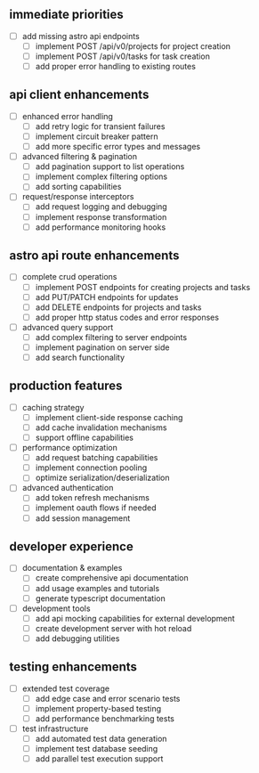 ## immediate priorities

- [ ] add missing astro api endpoints
  - [ ] implement POST /api/v0/projects for project creation
  - [ ] implement POST /api/v0/tasks for task creation
  - [ ] add proper error handling to existing routes

## api client enhancements

- [ ] enhanced error handling
  - [ ] add retry logic for transient failures
  - [ ] implement circuit breaker pattern
  - [ ] add more specific error types and messages

- [ ] advanced filtering & pagination
  - [ ] add pagination support to list operations
  - [ ] implement complex filtering options
  - [ ] add sorting capabilities

- [ ] request/response interceptors
  - [ ] add request logging and debugging
  - [ ] implement response transformation
  - [ ] add performance monitoring hooks

## astro api route enhancements

- [ ] complete crud operations
  - [ ] implement POST endpoints for creating projects and tasks
  - [ ] add PUT/PATCH endpoints for updates
  - [ ] add DELETE endpoints for projects and tasks
  - [ ] add proper http status codes and error responses

- [ ] advanced query support
  - [ ] add complex filtering to server endpoints
  - [ ] implement pagination on server side
  - [ ] add search functionality

## production features

- [ ] caching strategy
  - [ ] implement client-side response caching
  - [ ] add cache invalidation mechanisms
  - [ ] support offline capabilities

- [ ] performance optimization
  - [ ] add request batching capabilities
  - [ ] implement connection pooling
  - [ ] optimize serialization/deserialization

- [ ] advanced authentication
  - [ ] add token refresh mechanisms
  - [ ] implement oauth flows if needed
  - [ ] add session management

## developer experience

- [ ] documentation & examples
  - [ ] create comprehensive api documentation
  - [ ] add usage examples and tutorials
  - [ ] generate typescript documentation

- [ ] development tools
  - [ ] add api mocking capabilities for external development
  - [ ] create development server with hot reload
  - [ ] add debugging utilities

## testing enhancements

- [ ] extended test coverage
  - [ ] add edge case and error scenario tests
  - [ ] implement property-based testing
  - [ ] add performance benchmarking tests

- [ ] test infrastructure
  - [ ] add automated test data generation
  - [ ] implement test database seeding
  - [ ] add parallel test execution support